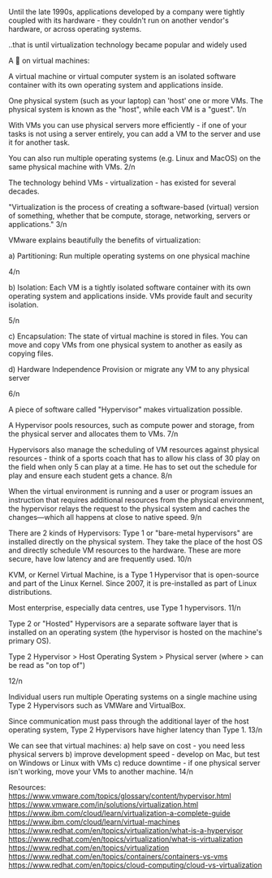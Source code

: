 Until the late 1990s, applications developed by a company were tightly coupled with its hardware - they couldn't run on another vendor's hardware, or across operating systems.

..that is until virtualization technology became popular and widely used

A 🧵 on virtual machines:

A virtual machine or virtual computer system is an isolated software container with its own operating system and applications inside.

One physical system (such as your laptop) can 'host' one or more VMs. The physical system is known as the "host", while each VM is a "guest".
1/n

With VMs you can use physical servers more efficiently - if one of your tasks is not using a server entirely, you can add a VM to the server and use it for another task.

You can also run multiple operating systems (e.g. Linux and MacOS) on the same physical machine with VMs.
2/n

The technology behind VMs - virtualization - has existed for several decades.

"Virtualization is the process of creating a software-based (virtual) version of something, whether that be compute, storage, networking, servers or applications."
3/n

VMware explains beautifully the benefits of virtualization:

a) Partitioning: Run multiple operating systems on one physical machine 

4/n

b) Isolation:
Each VM is a tightly isolated software container with its own operating system and applications inside. VMs provide fault and security isolation.

5/n

c) Encapsulation:
The state of virtual machine is stored in files. You can move and copy VMs from one physical system to another as easily as copying files.

d) Hardware Independence
Provision or migrate any VM to any physical server

6/n

A piece of software called "Hypervisor" makes virtualization possible.

A Hypervisor pools resources, such as compute power and storage, from the physical server and allocates them to VMs. 7/n

Hypervisors also manage the scheduling of VM resources against physical resources - think of a sports coach that has to allow his class of 30 play on the field when only 5 can play at a time. He has to set out the schedule for play and ensure each student gets a chance. 8/n

When the virtual environment is running and a user or program issues an instruction that requires additional resources from the physical environment, the hypervisor relays the request to the physical system and caches the changes—which all happens at close to native speed. 9/n

There are 2 kinds of Hypervisors:
Type 1 or "bare-metal hypervisors" are installed directly on the physical system. They take the place of the host OS and directly schedule VM resources to the hardware. These are more secure, have low latency and are frequently used. 10/n

KVM, or Kernel Virtual Machine, is a Type 1 Hypervisor that is open-source and part of the Linux Kernel. Since 2007, it is pre-installed as part of Linux distributions. 

Most enterprise, especially data centres, use Type 1 hypervisors. 11/n

Type 2 or "Hosted" Hypervisors are a separate software layer that is installed on an operating system (the hypervisor is hosted on the machine's primary OS).

Type 2 Hypervisor > Host Operating System > Physical server (where > can be read as "on top of") 

 12/n

Individual users run multiple Operating systems on a single machine using Type 2 Hypervisors such as VMWare and VirtualBox. 

Since communication must pass through the additional layer of the host operating system, Type 2 Hypervisors have higher latency than Type 1. 13/n


We can see that virtual machines:
a) help save on cost - you need less physical servers 
b) improve development speed - develop on Mac, but test on Windows or Linux with VMs
c) reduce downtime - if one physical server isn't working, move your VMs to another machine. 14/n


Resources:
https://www.vmware.com/topics/glossary/content/hypervisor.html
https://www.vmware.com/in/solutions/virtualization.html
https://www.ibm.com/cloud/learn/virtualization-a-complete-guide
https://www.ibm.com/cloud/learn/virtual-machines
https://www.redhat.com/en/topics/virtualization/what-is-a-hypervisor
https://www.redhat.com/en/topics/virtualization/what-is-virtualization
https://www.redhat.com/en/topics/virtualization
https://www.redhat.com/en/topics/containers/containers-vs-vms
https://www.redhat.com/en/topics/cloud-computing/cloud-vs-virtualization


